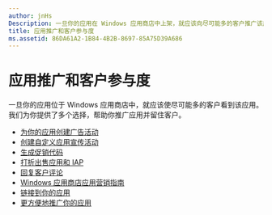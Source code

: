 ```yaml
---
author: jnHs
Description: 一旦你的应用在 Windows 应用商店中上架，就应该向尽可能多的客户推广该应用。
title: 应用推广和客户参与度
ms.assetid: 86DA61A2-1B84-4B2B-8697-85A75D39A686
---
```


# 应用推广和客户参与度


一旦你的应用位于 Windows 应用商店中，就应该使尽可能多的客户看到该应用。 我们为你提供了多个选择，帮助你推广应用并留住客户。

-   [为你的应用创建广告活动](create-an-ad-campaign-for-your-app.md)
-   [创建自定义应用宣传活动](create-a-custom-app-promotion-campaign.md)
-   [生成促销代码](generate-promotional-codes.md)
-   [打折出售应用和 IAP](put-apps-and-iaps-on-sale.md)
-   [回复客户评论](respond-to-customer-reviews.md)
-   [Windows 应用商店应用营销指南](app-marketing-guidelines.md)
-   [链接到你的应用](link-to-your-app.md)
-   [更方便地推广你的应用](make-your-app-easier-to-promote.md)

 

 






<!--HONumber=May16_HO2-->


